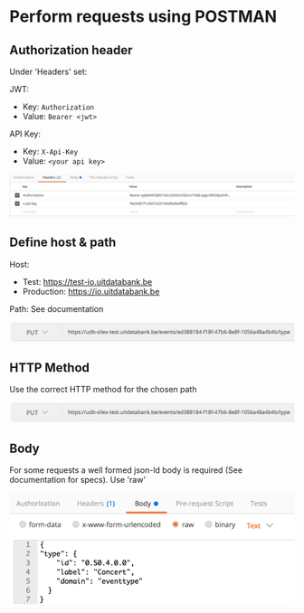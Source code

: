 ---
---
# Perform requests using POSTMAN

## Authorization header

Under 'Headers' set:

JWT:
- Key: `Authorization`
- Value: `Bearer <jwt>`

API Key:
- Key: `X-Api-Key`
- Value: `<your api key>`

![Postman authorization](/img/postman-authorization.png "Postman authorization")

## Define host & path

Host:
- Test: https://test-io.uitdatabank.be
- Production: https://io.uitdatabank.be

Path:
See documentation

![Postman url](/img/postman-method-url.png "Postman url")

## HTTP Method
Use the correct HTTP method for the chosen path

![Postman method](/img/postman-method-url.png "Postman method")

## Body
For some requests a well formed json-ld body is required (See documentation for specs).
Use 'raw'

![Postman body](/img/postman-body.png "Postman body")
